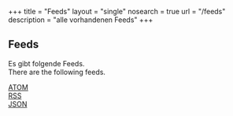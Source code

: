 +++
title       = "Feeds"
layout      = "single"
nosearch    = true
url         = "/feeds"
description = "alle vorhandenen Feeds"
+++
## Feeds

Es gibt folgende Feeds.\
There are the following feeds.

[ATOM](/feeds/feed.atom.xml)\
[RSS](/feeds/feed.rss.xml)\
[JSON](/feeds/feed.json)
